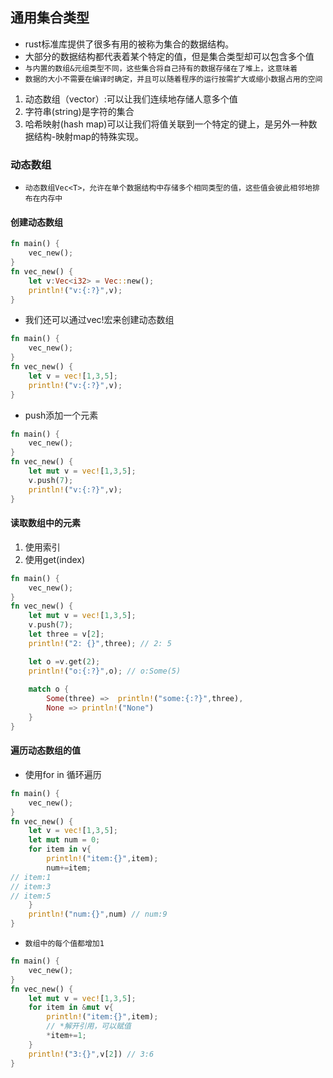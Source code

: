 ## 通用集合类型
* rust标准库提供了很多有用的被称为集合的数据结构。
* 大部分的数据结构都代表着某个特定的值，但是集合类型却可以包含多个值
* `与内置的数组&元组类型不同，这些集合将自己持有的数据存储在了堆上，这意味着`
* `数据的大小不需要在编译时确定，并且可以随着程序的运行按需扩大或缩小数据占用的空间`
1. 动态数组（vector）:可以让我们连续地存储人意多个值
2. 字符串(string)是字符的集合
3. 哈希映射(hash map)可以让我们将值关联到一个特定的键上，是另外一种数据结构-映射map的特殊实现。


### 动态数组
* `动态数组Vec<T>，允许在单个数据结构中存储多个相同类型的值，这些值会彼此相邻地排布在内存中`

#### 创建动态数组
```rust
fn main() {
    vec_new();
}
fn vec_new() {
    let v:Vec<i32> = Vec::new();
    println!("v:{:?}",v);
}
```
* 我们还可以通过vec!宏来创建动态数组
```rust
fn main() {
    vec_new();
}
fn vec_new() {
    let v = vec![1,3,5];
    println!("v:{:?}",v);
}
```
* push添加一个元素
```rust
fn main() {
    vec_new();
}
fn vec_new() {
    let mut v = vec![1,3,5];
    v.push(7);
    println!("v:{:?}",v);
}
```

####  读取数组中的元素
1. 使用索引
2. 使用get(index)
```rust
fn main() {
    vec_new();
}
fn vec_new() {
    let mut v = vec![1,3,5];
    v.push(7);
    let three = v[2];
    println!("2: {}",three); // 2: 5

    let o =v.get(2);
    println!("o:{:?}",o); // o:Some(5)
    
    match o {
        Some(three) =>  println!("some:{:?}",three),
        None => println!("None")
    }
}
```

#### 遍历动态数组的值
* 使用for in 循环遍历
```rust
fn main() {
    vec_new();
}
fn vec_new() {
    let v = vec![1,3,5];
    let mut num = 0;
    for item in v{
        println!("item:{}",item);
        num+=item;
// item:1
// item:3
// item:5
    }
    println!("num:{}",num) // num:9
}
```
* `数组中的每个值都增加1`
```rust
fn main() {
    vec_new();
}
fn vec_new() {
    let mut v = vec![1,3,5];
    for item in &mut v{
        println!("item:{}",item);
        // *解开引用，可以赋值
        *item+=1;
    }
    println!("3:{}",v[2]) // 3:6
}
```










